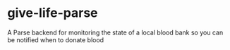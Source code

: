 # give-life-parse
A Parse backend for monitoring the state of a local blood bank so you can be notified when to donate blood
